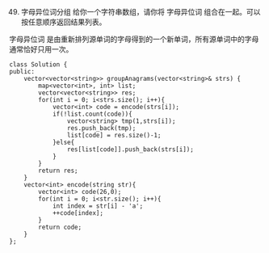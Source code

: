 49. 字母异位词分组
给你一个字符串数组，请你将 字母异位词 组合在一起。可以按任意顺序返回结果列表。

字母异位词 是由重新排列源单词的字母得到的一个新单词，所有源单词中的字母通常恰好只用一次。

 


	class Solution {
	public:
	    vector<vector<string>> groupAnagrams(vector<string>& strs) {
	        map<vector<int>, int> list;
	        vector<vector<string>> res;
	        for(int i = 0; i<strs.size(); i++){
	            vector<int> code = encode(strs[i]);
	            if(!list.count(code)){
	                vector<string> tmp(1,strs[i]);
	                res.push_back(tmp);
	                list[code] = res.size()-1;
	            }else{
	                res[list[code]].push_back(strs[i]);
	            }
	        }
	        return res;
	    }
	    vector<int> encode(string str){
	        vector<int> code(26,0);
	        for(int i = 0; i<str.size(); i++){
	            int index = str[i] - 'a';
	            ++code[index];
	        }
	        return code;
	    }
	};